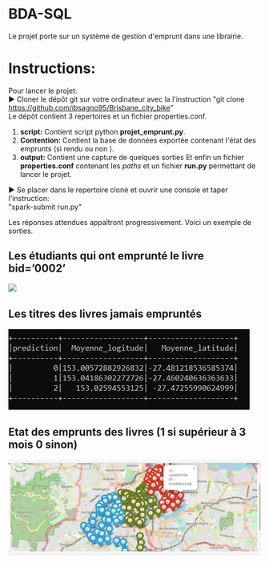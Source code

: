 # BDA-SQL
Le projet porte sur un système de gestion d'emprunt dans une librairie.
# Instructions:  
Pour lancer le projet:  
:arrow_forward: Cloner le dépôt git sur votre ordinateur avec la l'instruction "git clone https://github.com/ibsagno95/Brisbane_city_bike"  
Le dépôt contient 3 repertoires et un fichier properties.conf.  
1. **script:** Contient script python **projet_emprunt.py**.  
3. **Contention:** Contient la base de données exportée contenant l'état des emprunts (si rendu ou non ).
4. **output:** Contient une capture de quelques sorties 
Et enfin un fichier **properties.conf** contenant les *paths* et un fichier **run.py** permettant de lancer le projet.

:arrow_forward: Se placer dans le repertoire cloné et ouvrir une console et taper  l'instruction:  
"spark-submit run.py"

Les réponses attendues appaîtront progressivement. Voici un exemple de sorties.
## Les étudiants qui ont emprunté le livre bid=’0002’ 
![](https://github.com/ibsagno95/Brisbane_city_bike/blob/main/output/ent%C3%AAte%20du%20dataset.png)  

## Les titres des livres jamais empruntés
![](https://github.com/ibsagno95/Brisbane_city_bike/blob/main/output/Longitude%20et%20latitude%20moyenne%20par%20cluster.png)  

## Etat des emprunts des livres (1 si supérieur à 3 mois 0 sinon)
![](https://github.com/ibsagno95/Brisbane_city_bike/blob/main/output/Map_brisbane.png)  
